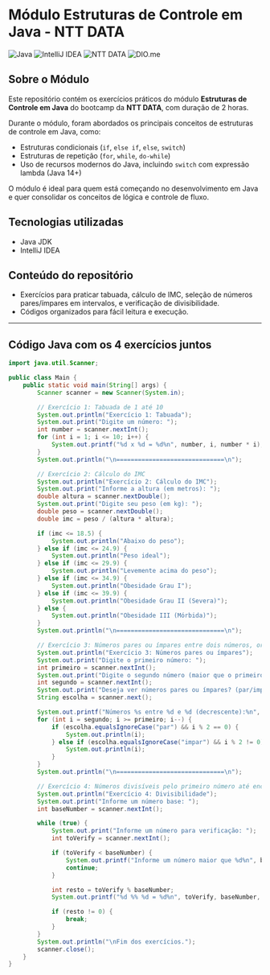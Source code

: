 # Módulo Estruturas de Controle em Java - NTT DATA

![Java](https://img.shields.io/badge/Java-%23007396?style=for-the-badge&logo=java&logoColor=white)
![IntelliJ IDEA](https://img.shields.io/badge/IntelliJ%20IDEA-%2368159D?style=for-the-badge&logo=intellij-idea&logoColor=white)
![NTT DATA](https://img.shields.io/badge/NTT%20DATA-%230078B8?style=for-the-badge&logo=building&logoColor=white)
![DIO.me](https://img.shields.io/badge/DIO.me-%23F26C4F?style=for-the-badge&logo=graduation-cap&logoColor=white)


## Sobre o Módulo

Este repositório contém os exercícios práticos do módulo **Estruturas de Controle em Java** do bootcamp da **NTT DATA**, com duração de 2 horas.  

Durante o módulo, foram abordados os principais conceitos de estruturas de controle em Java, como:  
- Estruturas condicionais (`if`, `else if`, `else`, `switch`)  
- Estruturas de repetição (`for`, `while`, `do-while`)  
- Uso de recursos modernos do Java, incluindo `switch` com expressão lambda (Java 14+)  

O módulo é ideal para quem está começando no desenvolvimento em Java e quer consolidar os conceitos de lógica e controle de fluxo.

## Tecnologias utilizadas  
- Java JDK  
- IntelliJ IDEA  

## Conteúdo do repositório

- Exercícios para praticar tabuada, cálculo de IMC, seleção de números pares/ímpares em intervalos, e verificação de divisibilidade.  
- Códigos organizados para fácil leitura e execução.

---

## Código Java com os 4 exercícios juntos

```java
import java.util.Scanner;

public class Main {
    public static void main(String[] args) {
        Scanner scanner = new Scanner(System.in);

        // Exercício 1: Tabuada de 1 até 10
        System.out.println("Exercício 1: Tabuada");
        System.out.print("Digite um número: ");
        int number = scanner.nextInt();
        for (int i = 1; i <= 10; i++) {
            System.out.printf("%d x %d = %d%n", number, i, number * i);
        }
        System.out.println("\n==============================\n");

        // Exercício 2: Cálculo do IMC
        System.out.println("Exercício 2: Cálculo do IMC");
        System.out.print("Informe a altura (em metros): ");
        double altura = scanner.nextDouble();
        System.out.print("Digite seu peso (em kg): ");
        double peso = scanner.nextDouble();
        double imc = peso / (altura * altura);

        if (imc <= 18.5) {
            System.out.println("Abaixo do peso");
        } else if (imc <= 24.9) {
            System.out.println("Peso ideal");
        } else if (imc <= 29.9) {
            System.out.println("Levemente acima do peso");
        } else if (imc <= 34.9) {
            System.out.println("Obesidade Grau I");
        } else if (imc <= 39.9) {
            System.out.println("Obesidade Grau II (Severa)");
        } else {
            System.out.println("Obesidade III (Mórbida)");
        }
        System.out.println("\n==============================\n");

        // Exercício 3: Números pares ou ímpares entre dois números, ordem decrescente
        System.out.println("Exercício 3: Números pares ou ímpares");
        System.out.print("Digite o primeiro número: ");
        int primeiro = scanner.nextInt();
        System.out.print("Digite o segundo número (maior que o primeiro): ");
        int segundo = scanner.nextInt();
        System.out.print("Deseja ver números pares ou ímpares? (par/impar): ");
        String escolha = scanner.next();

        System.out.printf("Números %s entre %d e %d (decrescente):%n", escolha, segundo, primeiro);
        for (int i = segundo; i >= primeiro; i--) {
            if (escolha.equalsIgnoreCase("par") && i % 2 == 0) {
                System.out.println(i);
            } else if (escolha.equalsIgnoreCase("impar") && i % 2 != 0) {
                System.out.println(i);
            }
        }
        System.out.println("\n==============================\n");

        // Exercício 4: Números divisíveis pelo primeiro número até encontrar resto diferente de 0
        System.out.println("Exercício 4: Divisibilidade");
        System.out.print("Informe um número base: ");
        int baseNumber = scanner.nextInt();

        while (true) {
            System.out.print("Informe um número para verificação: ");
            int toVerify = scanner.nextInt();

            if (toVerify < baseNumber) {
                System.out.printf("Informe um número maior que %d%n", baseNumber);
                continue;
            }

            int resto = toVerify % baseNumber;
            System.out.printf("%d %% %d = %d%n", toVerify, baseNumber, resto);

            if (resto != 0) {
                break;
            }
        }
        System.out.println("\nFim dos exercícios.");
        scanner.close();
    }
}
